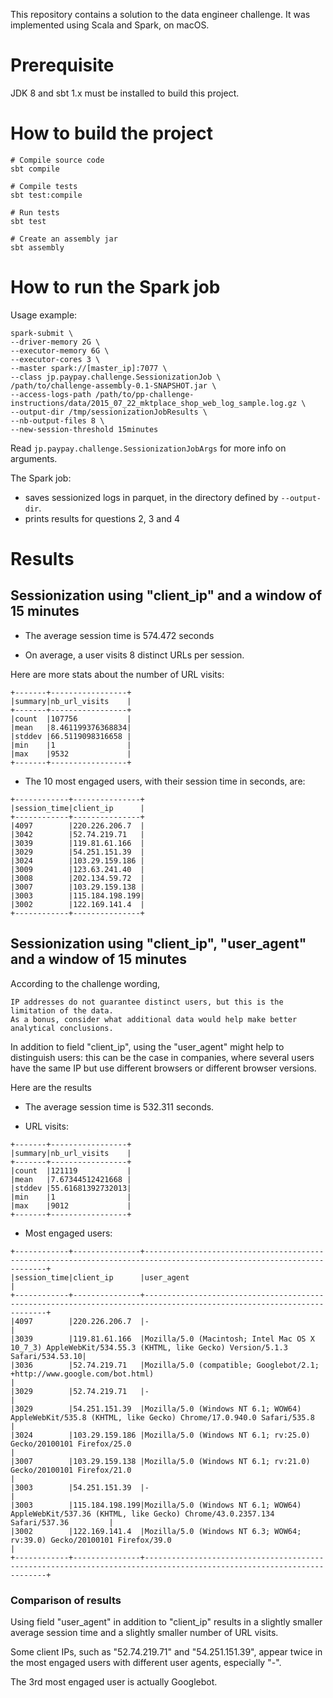 
This repository contains a solution to the data engineer challenge. It was implemented using Scala and Spark, on macOS.

# Prerequisite

JDK 8 and sbt 1.x must be installed to build this project.

# How to build the project

```
# Compile source code
sbt compile

# Compile tests
sbt test:compile

# Run tests
sbt test

# Create an assembly jar
sbt assembly

```

# How to run the Spark job

Usage example:

```
spark-submit \
--driver-memory 2G \
--executor-memory 6G \
--executor-cores 3 \
--master spark://[master_ip]:7077 \
--class jp.paypay.challenge.SessionizationJob \
/path/to/challenge-assembly-0.1-SNAPSHOT.jar \
--access-logs-path /path/to/pp-challenge-instructions/data/2015_07_22_mktplace_shop_web_log_sample.log.gz \
--output-dir /tmp/sessionizationJobResults \
--nb-output-files 8 \
--new-session-threshold 15minutes
```

Read `jp.paypay.challenge.SessionizationJobArgs` for more info on arguments.

The Spark job:
- saves sessionized logs in parquet, in the directory defined by `--output-dir`.
- prints results for questions 2, 3 and 4

# Results

## Sessionization using "client_ip" and a window of 15 minutes

- The average session time is 574.472 seconds

- On average, a user visits 8 distinct URLs per session.

Here are more stats about the number of URL visits:

```
+-------+-----------------+
|summary|nb_url_visits    |
+-------+-----------------+
|count  |107756           |
|mean   |8.461199376368834|
|stddev |66.5119098316658 |
|min    |1                |
|max    |9532             |
+-------+-----------------+
```

- The 10 most engaged users, with their session time in seconds, are:

```
+------------+---------------+
|session_time|client_ip      |
+------------+---------------+
|4097        |220.226.206.7  |
|3042        |52.74.219.71   |
|3039        |119.81.61.166  |
|3029        |54.251.151.39  |
|3024        |103.29.159.186 |
|3009        |123.63.241.40  |
|3008        |202.134.59.72  |
|3007        |103.29.159.138 |
|3003        |115.184.198.199|
|3002        |122.169.141.4  |
+------------+---------------+
```

## Sessionization using "client_ip", "user_agent" and a window of 15 minutes

According to the challenge wording,

```
IP addresses do not guarantee distinct users, but this is the limitation of the data.
As a bonus, consider what additional data would help make better analytical conclusions.
```

In addition to field "client_ip", using the "user_agent" might help to distinguish users: this can be the case in companies, where several users have the same IP but use different browsers or different browser versions.

Here are the results

- The average session time is 532.311 seconds.

- URL visits:

```
+-------+-----------------+
|summary|nb_url_visits    |
+-------+-----------------+
|count  |121119           |
|mean   |7.67344512421668 |
|stddev |55.61681392732013|
|min    |1                |
|max    |9012             |
+-------+-----------------+
```

- Most engaged users:

```
+------------+---------------+----------------------------------------------------------------------------------------------------------------------+
|session_time|client_ip      |user_agent                                                                                                            |
+------------+---------------+----------------------------------------------------------------------------------------------------------------------+
|4097        |220.226.206.7  |-                                                                                                                     |
|3039        |119.81.61.166  |Mozilla/5.0 (Macintosh; Intel Mac OS X 10_7_3) AppleWebKit/534.55.3 (KHTML, like Gecko) Version/5.1.3 Safari/534.53.10|
|3036        |52.74.219.71   |Mozilla/5.0 (compatible; Googlebot/2.1; +http://www.google.com/bot.html)                                              |
|3029        |52.74.219.71   |-                                                                                                                     |
|3029        |54.251.151.39  |Mozilla/5.0 (Windows NT 6.1; WOW64) AppleWebKit/535.8 (KHTML, like Gecko) Chrome/17.0.940.0 Safari/535.8              |
|3024        |103.29.159.186 |Mozilla/5.0 (Windows NT 6.1; rv:25.0) Gecko/20100101 Firefox/25.0                                                     |
|3007        |103.29.159.138 |Mozilla/5.0 (Windows NT 6.1; rv:21.0) Gecko/20100101 Firefox/21.0                                                     |
|3003        |54.251.151.39  |-                                                                                                                     |
|3003        |115.184.198.199|Mozilla/5.0 (Windows NT 6.1; WOW64) AppleWebKit/537.36 (KHTML, like Gecko) Chrome/43.0.2357.134 Safari/537.36         |
|3002        |122.169.141.4  |Mozilla/5.0 (Windows NT 6.3; WOW64; rv:39.0) Gecko/20100101 Firefox/39.0                                              |
+------------+---------------+----------------------------------------------------------------------------------------------------------------------+
```

### Comparison of results

Using field "user_agent" in addition to "client_ip" results in a slightly smaller average session time and a slightly smaller number of URL visits.

Some client IPs, such as "52.74.219.71" and "54.251.151.39", appear twice in the most engaged users with different user agents, especially "-".

The 3rd most engaged user is actually Googlebot.
